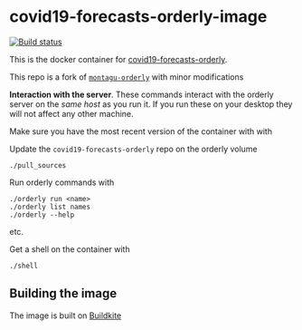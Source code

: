 # covid19-forecasts-orderly-image

[![Build status](https://badge.buildkite.com/0f1277f28c627a4d2e182b0191084533defb0e4e47c83bf2c6.svg?branch=main)](https://buildkite.com/mrc-ide/covid19-forecasts-orderly)

This is the docker container for [covid19-forecasts-orderly](https://github.com/mrc-ide/covid19-forecasts-orderly).

This repo is a fork of [`montagu-orderly`](https://github.com/vimc/montagu-orderly) with minor modifications

**Interaction with the server**.  These commands interact with the orderly server on the *same host* as you run it.  If you run these on your desktop they will not affect any other machine.

Make sure you have the most recent version of the container with with

Update the `covid19-forecasts-orderly` repo on the orderly volume

```
./pull_sources
```

Run orderly commands with

```
./orderly run <name>
./orderly list names
./orderly --help
```

etc.

Get a shell on the container with

```
./shell
```

## Building the image

The image is built on [Buildkite](https://buildkite.com/mrc-ide/covid19-forecasts-orderly-image)
